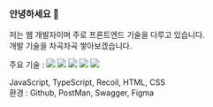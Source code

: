 ### 안녕하세요 👋
저는 웹 개발자이며 주로 프론트엔드 기술을 다루고 있습니다.<br>
개발 기술을 차곡차곡 쌓아보겠습니다.

주요 기술 : 
<img src="https://img.shields.io/badge/React-61DAFB?style=plastic&logo=React&logoColor=white"/>
<img src="https://img.shields.io/badge/JavaScript-F7DF1E?style=plastic&logo=React&logoColor=white"/>
<img src="https://img.shields.io/badge/TypeScript-3178C6?style=plastic&logo=React&logoColor=white"/>
<img src="https://img.shields.io/badge/HTML-E34F26?style=plastic&logo=React&logoColor=white"/>
<img src="https://img.shields.io/badge/CSS-1572B6?style=plastic&logo=React&logoColor=white"/>


JavaScript, TypeScript, Recoil, HTML, CSS<br>
환경 : Github, PostMan, Swagger, Figma
